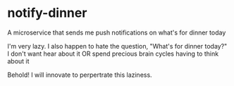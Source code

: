 # notify-dinner
A microservice that sends me push notifications on what's for dinner today

I'm very lazy. I also happen to hate the question, "What's for dinner today?"
I don't want hear about it OR spend precious brain cycles having to think about it

Behold! I will innovate to perpertrate this laziness.
